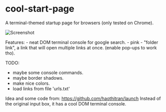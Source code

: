 # cool-start-page

A terminal-themed startup page for browsers (only tested on Chrome).

![Screenshot](http://image.prntscr.com/image/b1ebaea2230240768a1bedb91e7fccd6.png)

Features:
	- neat DOM terminal console for google search.
	- pink
	- "folder link", a link that will open multiple links at once. (enable pop-ups to work tho).

TODO:
  - maybe some console commands.
  - maybe border shadows.
  - make nice colors.
  - load links from file 'urls.txt'


Idea and some code from: https://github.com/haothitran/launch
Instead of the original input box, it has a cool DOM terminal console.
